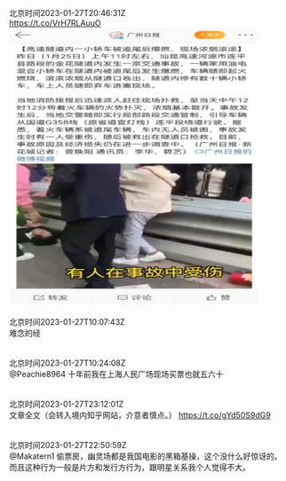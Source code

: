 北京时间2023-01-27T20:46:31Z<br>https://t.co/VrH7RLAuuO<br><img src='/temp/image/2023/y-Month-1/1618953600411246592_0.jpg' width='450' height='500'><br><br>北京时间2023-01-27T10:07:43Z<br>难念的经<br><br><br>北京时间2023-01-27T10:24:08Z<br>@Peachie8964 十年前我在上海人民广场现场买票也就五六十<br><br><br>北京时间2023-01-27T23:12:01Z<br>文章全文（会转入境内知乎网站，介意者慎点。）
https://t.co/gYd50S9dG9<br><br><br>北京时间2023-01-27T22:50:59Z<br>@Makatern1 偷票房，幽灵场都是我国电影的黑箱基操，这个没什么好惊讶的。而且这种行为一般是片方和发行方行为，跟明星关系我个人觉得不大。<br><br><br>